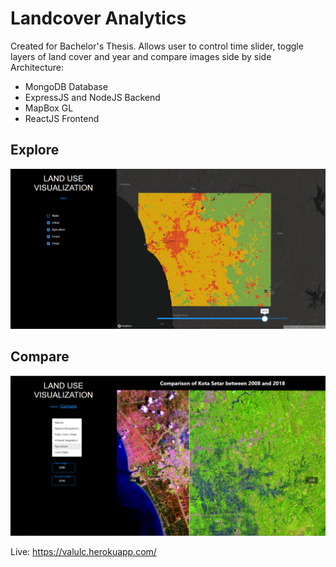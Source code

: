 # Landcover Analytics
Created for Bachelor's Thesis. 
Allows user to control time slider, toggle layers of land cover and year and compare images side by side
Architecture:
- MongoDB Database
- ExpressJS and NodeJS Backend
- MapBox GL
- ReactJS Frontend

## Explore
![explore](explore.PNG)

## Compare
![compare](compare.PNG)

Live: https://valulc.herokuapp.com/
